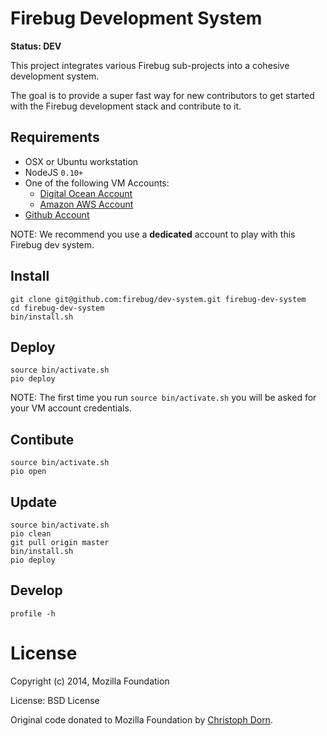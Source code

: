 Firebug Development System
==========================

**Status: DEV**

This project integrates various Firebug sub-projects into a cohesive development system.

The goal is to provide a super fast way for new contributors to get started with
the Firebug development stack and contribute to it.


Requirements
------------

  * OSX or Ubuntu workstation
  * NodeJS `0.10+`
  * One of the following VM Accounts:
	  * [Digital Ocean Account](http://digitalocean.com/)
	  * [Amazon AWS Account](http://aws.amazon.com/)
  * [Github Account](http://github.com)

NOTE: We recommend you use a **dedicated** account to play with this Firebug dev system.


Install
-------

	git clone git@github.com:firebug/dev-system.git firebug-dev-system
	cd firebug-dev-system
	bin/install.sh

Deploy
------

	source bin/activate.sh
	pio deploy

NOTE: The first time you run `source bin/activate.sh` you will be asked for your VM account credentials.

Contibute
---------

	source bin/activate.sh
	pio open	

Update
------

	source bin/activate.sh
	pio clean
	git pull origin master
	bin/install.sh
	pio deploy

Develop
-------

	profile -h


License
=======

Copyright (c) 2014, Mozilla Foundation

License: BSD License

Original code donated to Mozilla Foundation by [Christoph Dorn](http://christophdorn.com).

